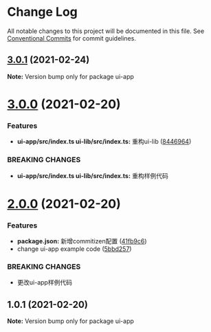 # Change Log

All notable changes to this project will be documented in this file.
See [Conventional Commits](https://conventionalcommits.org) for commit guidelines.

## [3.0.1](https://github.com/wangxxxb/lerna/compare/ui-app@3.0.0...ui-app@3.0.1) (2021-02-24)

**Note:** Version bump only for package ui-app





# [3.0.0](https://github.com/wangxxxb/lerna/compare/ui-app@2.0.0...ui-app@3.0.0) (2021-02-20)


### Features

* **ui-app/src/index.ts ui-lib/src/index.ts:** 重构ui-lib ([8446964](https://github.com/wangxxxb/lerna/commit/84469640309e67ac69a1cb7268dae4c56b1e1007))


### BREAKING CHANGES

* **ui-app/src/index.ts ui-lib/src/index.ts:** 重构样例代码





# [2.0.0](https://github.com/wangxxxb/lerna/compare/ui-app@1.0.1...ui-app@2.0.0) (2021-02-20)


### Features

* **package.json:** 新增commitizen配置 ([41fb9c6](https://github.com/wangxxxb/lerna/commit/41fb9c60125684047a8218cc92398f7302326d1a))
* change ui-app example code ([5bbd257](https://github.com/wangxxxb/lerna/commit/5bbd257c6113223e4561eb92ce653c2f2cd0b8fc))


### BREAKING CHANGES

* 更改ui-app样例代码





## 1.0.1 (2021-02-20)

**Note:** Version bump only for package ui-app
